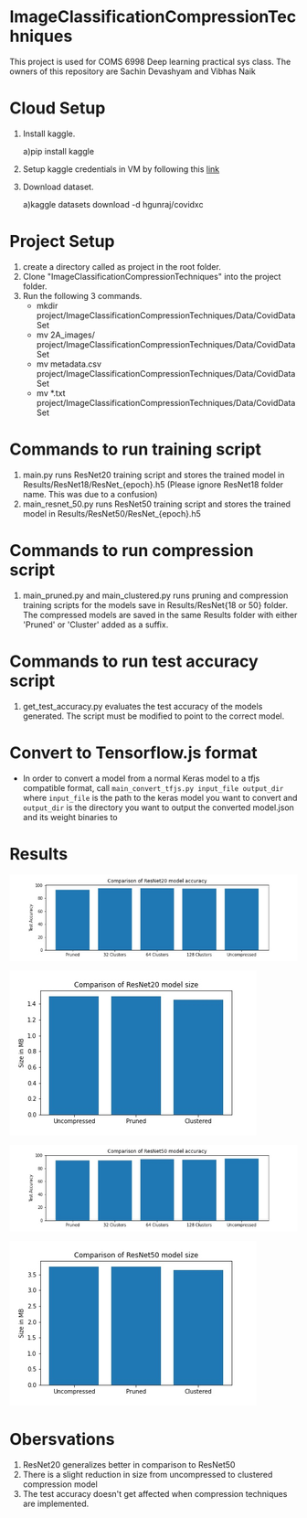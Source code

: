 # ImageClassificationCompressionTechniques
This project is used for COMS 6998 Deep learning practical sys class. The owners of this repository are Sachin Devashyam and Vibhas Naik

# Cloud Setup
1) Install kaggle.

    a)pip install kaggle
  
2) Setup kaggle credentials in VM by following this [link](https://adityashrm21.github.io/Setting-Up-Kaggle/)

3) Download dataset.

    a)kaggle datasets download -d hgunraj/covidxc
    
# Project Setup

1) create a directory called as project in the root folder.
2) Clone "ImageClassificationCompressionTechniques" into the project folder.
3) Run the following 3 commands.
    - mkdir project/ImageClassificationCompressionTechniques/Data/CovidDataSet
    - mv 2A_images/ project/ImageClassificationCompressionTechniques/Data/CovidDataSet
    - mv metadata.csv project/ImageClassificationCompressionTechniques/Data/CovidDataSet
    - mv *.txt project/ImageClassificationCompressionTechniques/Data/CovidDataSet

# Commands to run training script

1) main.py runs ResNet20 training script and stores the trained model in Results/ResNet18/ResNet_{epoch}.h5 (Please ignore ResNet18 folder name. This was due to a confusion)
2) main_resnet_50.py runs ResNet50 training script and stores the trained model in Results/ResNet50/ResNet_{epoch}.h5

# Commands to run compression script

1) main_pruned.py and main_clustered.py runs pruning and compression training scripts for the models save in Results/ResNet{18 or 50} folder. The compressed models are saved in the same Results folder with either 'Pruned' or 'Cluster' added as a suffix.

# Commands to run test accuracy script

1) get_test_accuracy.py evaluates the test accuracy of the models generated. The script must be modified to point to the correct model.

# Convert to Tensorflow.js format
- In order to convert a model from a normal Keras model to a tfjs compatible format, call `main_convert_tfjs.py input_file output_dir` where `input_file` is the path to the keras model you want to convert and `output_dir` is the directory you want to output the converted model.json and its weight binaries to

# Results

![ResNet20ModelTestAccuracy](Results/Graphs/ResNet20ModelAccuracy.jpg?raw=true "Resnet20 Model Test Accuracy")

![ResNet20ModelTestAccuracy](Results/Graphs/ResNet20ModelSize.jpg?raw=true "Resnet20 Model Size comparison")

![ResNet20ModelTestAccuracy](Results/Graphs/ResNet50ModelAccuracy.jpg?raw=true "Resnet50 Model Accuracy Comparison")

![ResNet20ModelTestAccuracy](Results/Graphs/ResNet50ModelSize.jpg?raw=true "Resnet50 Model Size comparison")

# Obersvations

1) ResNet20 generalizes better in comparison to ResNet50
2) There is a slight reduction in size from uncompressed to clustered compression model
3) The test accuracy doesn't get affected when compression techniques are implemented.
